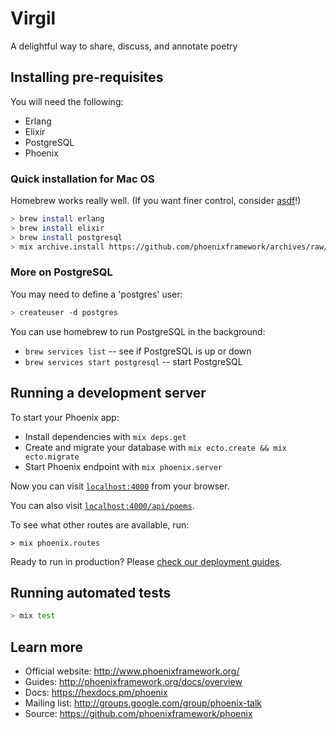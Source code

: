 # Virgil

A delightful way to share, discuss, and annotate poetry

## Installing pre-requisites

You will need the following:

* Erlang
* Elixir
* PostgreSQL
* Phoenix

### Quick installation for Mac OS

Homebrew works really well.  (If you want finer control, consider [asdf](https://github.com/asdf-vm/asdf/blob/master/ballad-of-asdf.md)!)

```sh
> brew install erlang
> brew install elixir
> brew install postgresql
> mix archive.install https://github.com/phoenixframework/archives/raw/master/phoenix_new.ez
```

### More on PostgreSQL

You may need to define a 'postgres' user:

```sh
> createuser -d postgres
```

You can use homebrew to run PostgreSQL in the background:

* `brew services list` -- see if PostgreSQL is up or down
* `brew services start postgresql` -- start PostgreSQL

## Running a development server

To start your Phoenix app:

  * Install dependencies with `mix deps.get`
  * Create and migrate your database with `mix ecto.create && mix ecto.migrate`
  * Start Phoenix endpoint with `mix phoenix.server`

Now you can visit [`localhost:4000`](http://localhost:4000) from your browser.

You can also visit [`localhost:4000/api/poems`](http://localhost:4000/api/poems).

To see what other routes are available, run:

```
> mix phoenix.routes
```

Ready to run in production? Please [check our deployment guides](http://www.phoenixframework.org/docs/deployment).

## Running automated tests

```sh
> mix test
```

## Learn more

  * Official website: http://www.phoenixframework.org/
  * Guides: http://phoenixframework.org/docs/overview
  * Docs: https://hexdocs.pm/phoenix
  * Mailing list: http://groups.google.com/group/phoenix-talk
  * Source: https://github.com/phoenixframework/phoenix
